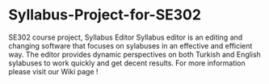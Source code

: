 # Syllabus-Project-for-SE302
SE302 course project, Syllabus Editor
Syllabus editor is an editing and changing software that focuses on sylabuses in an effective and efficient way. The editor provides dynamic perspectives on both Turkish and English sylabuses to work quickly and get decent results.
For more information please visit our Wiki page !
